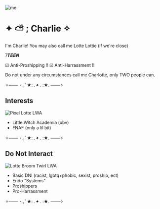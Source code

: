 ![me](https://github.com/user-attachments/assets/2e953fcc-4596-4df8-9204-207a311c4028)



# ✦ ⛅ ; Charlie ✧
I'm Charlie! You may also call me Lotte Lottie (if we're close)

7𝑻𝑬𝑬𝑵

☑︎ Anti-Proshipping !!
☑︎ Anti-Harrassment !!

Do not under any circumstances call me Charlotte, only TWO people can.

✧─── ･ ｡ﾟ★: *.✦ .* :★. ───✧

## Interests
![Pixel Lotte LWA](https://github.com/user-attachments/assets/2d65dcd8-262d-4865-b50d-5151d26abc03)
- Little Witch Academia (obv)
- FNAF (only a lil bit)

✧─── ･ ｡ﾟ★: *.✦ .* :★. ───✧

## Do Not Interact
![Lotte Broom Twirl LWA](https://github.com/user-attachments/assets/c7c6b535-a8e3-4352-a8a8-225478a28fff)
- Basic DNI (racist, lgbtq+phobic, sexist, proship, ect)
- Endo "Systems"
- Proshippers
- Pro-Harrassment

✧─── ･ ｡ﾟ★: *.✦ .* :★. ───✧
